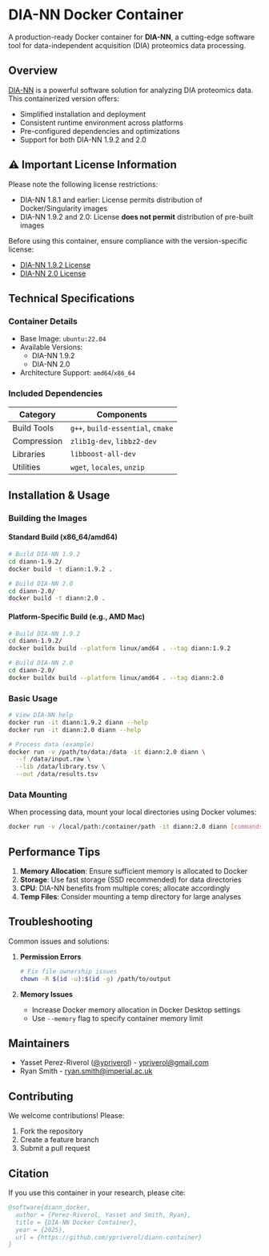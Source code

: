 # DIA-NN Docker Container

A production-ready Docker container for **DIA-NN**, a cutting-edge software tool for data-independent acquisition (DIA) proteomics data processing.

## Overview

[DIA-NN](https://github.com/vdemichev/DiaNN) is a powerful software solution for analyzing DIA proteomics data. This containerized version offers:

- Simplified installation and deployment
- Consistent runtime environment across platforms
- Pre-configured dependencies and optimizations
- Support for both DIA-NN 1.9.2 and 2.0

## ⚠️ Important License Information

Please note the following license restrictions:

- DIA-NN 1.8.1 and earlier: License permits distribution of Docker/Singularity images
- DIA-NN 1.9.2 and 2.0: License **does not permit** distribution of pre-built images

Before using this container, ensure compliance with the version-specific license:
- [DIA-NN 1.9.2 License](diann-1.9.2/DIANN1.9.2-LICENSE.txt)
- [DIA-NN 2.0 License](diann-2.0/DIANN2.0-LICENSE.txt)

## Technical Specifications

### Container Details
- Base Image: `ubuntu:22.04`
- Available Versions: 
  - DIA-NN 1.9.2
  - DIA-NN 2.0
- Architecture Support: `amd64`/`x86_64`

### Included Dependencies
| Category | Components |
|----------|------------|
| Build Tools | `g++`, `build-essential`, `cmake` |
| Compression | `zlib1g-dev`, `libbz2-dev` |
| Libraries | `libboost-all-dev` |
| Utilities | `wget`, `locales`, `unzip` |

## Installation & Usage

### Building the Images

#### Standard Build (x86_64/amd64)
```bash
# Build DIA-NN 1.9.2
cd diann-1.9.2/
docker build -t diann:1.9.2 .

# Build DIA-NN 2.0
cd diann-2.0/
docker build -t diann:2.0 .
```

#### Platform-Specific Build (e.g., AMD Mac)
```bash
# Build DIA-NN 1.9.2
cd diann-1.9.2/
docker buildx build --platform linux/amd64 . --tag diann:1.9.2

# Build DIA-NN 2.0
cd diann-2.0/
docker buildx build --platform linux/amd64 . --tag diann:2.0
```

### Basic Usage

```bash
# View DIA-NN help
docker run -it diann:1.9.2 diann --help
docker run -it diann:2.0 diann --help

# Process data (example)
docker run -v /path/to/data:/data -it diann:2.0 diann \
  --f /data/input.raw \
  --lib /data/library.tsv \
  --out /data/results.tsv
```

### Data Mounting
When processing data, mount your local directories using Docker volumes:
```bash
docker run -v /local/path:/container/path -it diann:2.0 diann [commands]
```

## Performance Tips

1. **Memory Allocation**: Ensure sufficient memory is allocated to Docker
2. **Storage**: Use fast storage (SSD recommended) for data directories
3. **CPU**: DIA-NN benefits from multiple cores; allocate accordingly
4. **Temp Files**: Consider mounting a temp directory for large analyses

## Troubleshooting

Common issues and solutions:

1. **Permission Errors**
   ```bash
   # Fix file ownership issues
   chown -R $(id -u):$(id -g) /path/to/output
   ```

2. **Memory Issues**
   - Increase Docker memory allocation in Docker Desktop settings
   - Use `--memory` flag to specify container memory limit

## Maintainers

- Yasset Perez-Riverol ([@ypriverol](https://github.com/ypriverol)) - [ypriverol@gmail.com](mailto:ypriverol@gmail.com)
- Ryan Smith - [ryan.smith@imperial.ac.uk](mailto:ryan.smith@imperial.ac.uk)

## Contributing

We welcome contributions! Please:

1. Fork the repository
2. Create a feature branch
3. Submit a pull request

## Citation

If you use this container in your research, please cite:

```bibtex
@software{diann_docker,
  author = {Perez-Riverol, Yasset and Smith, Ryan},
  title = {DIA-NN Docker Container},
  year = {2025},
  url = {https://github.com/ypriverol/diann-container}
}
```